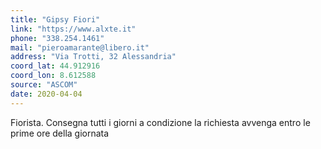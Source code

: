 ```yaml
---
title: "Gipsy Fiori"
link: "https://www.alxte.it"
phone: "338.254.1461"
mail: "pieroamarante@libero.it"
address: "Via Trotti, 32 Alessandria"
coord_lat: 44.912916
coord_lon: 8.612588 
source: "ASCOM"
date: 2020-04-04
---
```


Fiorista. Consegna tutti i giorni a condizione la richiesta avvenga entro le prime ore della giornata
